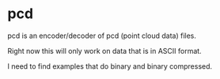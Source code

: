 # pcd
pcd is an encoder/decoder of pcd (point cloud data) files.

Right now this will only work on data that is in ASCII format.

I need to find examples that do binary and binary compressed.  
